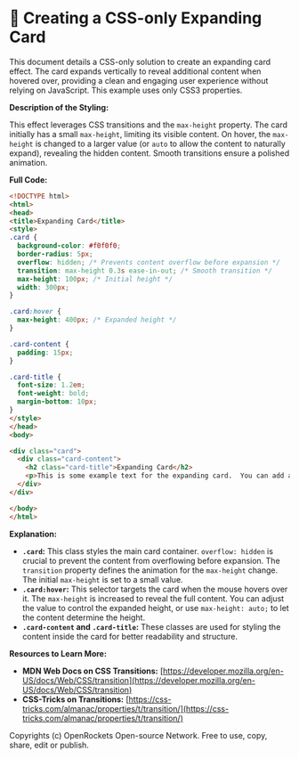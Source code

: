 # 🐞 Creating a CSS-only Expanding Card


This document details a CSS-only solution to create an expanding card effect.  The card expands vertically to reveal additional content when hovered over, providing a clean and engaging user experience without relying on JavaScript. This example uses only CSS3 properties.


**Description of the Styling:**

This effect leverages CSS transitions and the `max-height` property.  The card initially has a small `max-height`, limiting its visible content. On hover, the `max-height` is changed to a larger value (or `auto` to allow the content to naturally expand), revealing the hidden content. Smooth transitions ensure a polished animation.


**Full Code:**

```html
<!DOCTYPE html>
<html>
<head>
<title>Expanding Card</title>
<style>
.card {
  background-color: #f0f0f0;
  border-radius: 5px;
  overflow: hidden; /* Prevents content overflow before expansion */
  transition: max-height 0.3s ease-in-out; /* Smooth transition */
  max-height: 100px; /* Initial height */
  width: 300px;
}

.card:hover {
  max-height: 400px; /* Expanded height */
}

.card-content {
  padding: 15px;
}

.card-title {
  font-size: 1.2em;
  font-weight: bold;
  margin-bottom: 10px;
}
</style>
</head>
<body>

<div class="card">
  <div class="card-content">
    <h2 class="card-title">Expanding Card</h2>
    <p>This is some example text for the expanding card.  You can add as much content as you need. Lorem ipsum dolor sit amet, consectetur adipiscing elit. Sed do eiusmod tempor incididunt ut labore et dolore magna aliqua. Ut enim ad minim veniam, quis nostrud exercitation ullamco laboris nisi ut aliquip ex ea commodo consequat.</p>
  </div>
</div>

</body>
</html>
```


**Explanation:**

* **`.card`:**  This class styles the main card container.  `overflow: hidden` is crucial to prevent the content from overflowing before expansion.  The `transition` property defines the animation for the `max-height` change.  The initial `max-height` is set to a small value.
* **`.card:hover`:** This selector targets the card when the mouse hovers over it. The `max-height` is increased to reveal the full content.  You can adjust the value to control the expanded height, or use `max-height: auto;` to let the content determine the height.
* **`.card-content` and `.card-title`:** These classes are used for styling the content inside the card for better readability and structure.


**Resources to Learn More:**

* **MDN Web Docs on CSS Transitions:** [https://developer.mozilla.org/en-US/docs/Web/CSS/transition](https://developer.mozilla.org/en-US/docs/Web/CSS/transition)
* **CSS-Tricks on Transitions:** [https://css-tricks.com/almanac/properties/t/transition/](https://css-tricks.com/almanac/properties/t/transition/)


Copyrights (c) OpenRockets Open-source Network. Free to use, copy, share, edit or publish.

